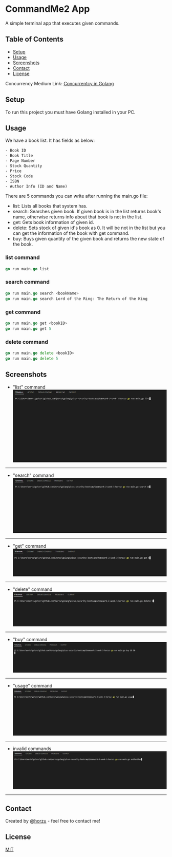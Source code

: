# CommandMe2 App

A simple terminal app that executes given commands.

## Table of Contents

* [Setup](#setup)
* [Usage](#usage)
* [Screenshots](#screenshots)
* [Contact](#contact)
* [License](#license)

Concurrency Medium Link: [Concurrentcy in Golang](https://medium.com/@mertakar_22051/concurrency-in-golang-d49d2db1ed91)

## Setup

To run this project you must have Golang installed in your PC.

## Usage

We have a book list. It has fields as below:

```dash
- Book ID
- Book Title
- Page Number
- Stock Quantity
- Price
- Stock Code
- ISBN
- Author Info (ID and Name)
```

There are 5 commands you can write after running the main.go file:

* list: Lists all books that system has.
* search: Searches given book. If given book is in the list returns book's name, otherwise returns info about that book is not in the list.
* get: Gets book information of given id.
* delete: Sets stock of given id's book as 0. It will be not in the list but you can get the information of the book with get command.
* buy: Buys given quantity of the given book and returns the new state of the book.

### list command

```go
go run main.go list
```

### search command

```go
go run main.go search <bookName>
go run main.go search Lord of the Ring: The Return of the King
```

### get command

```go
go run main.go get <bookID>
go run main.go get 5
```

### delete command

```go
go run main.go delete <bookID>
go run main.go delete 5
```

## Screenshots

* "list" command
![Example screenshot1](./screenshots/listCommand.png)

---

* "search" command
![Example screenshot1](./screenshots/searchCommand.gif)

---

* "get" command
![Example screenshot1](./screenshots/getCommand.gif)

---

* "delete" command
![Example screenshot1](./screenshots/deleteCommand.gif)

---

* "buy" command
![Example screenshot1](./screenshots/buyCommand.gif)

---

* "usage" command
![Example screenshot1](./screenshots/usageCommand.gif)

---

* invalid commands
![Example screenshot1](./screenshots/invalidCommand.gif)

---

## Contact

Created by [@horzu](https://horzu.github.io/) - feel free to contact me!

## License

[MIT](https://choosealicense.com/licenses/mit/)

